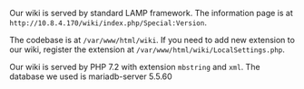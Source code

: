 Our wiki is served by standard LAMP framework. The information page is at `http://10.8.4.170/wiki/index.php/Special:Version`.

The codebase is at `/var/www/html/wiki`. If you need to add new extension to our wiki, register the extension at `/var/www/html/wiki/LocalSettings.php`.

Our wiki is served by PHP 7.2 with extension `mbstring` and `xml`. The database we used is mariadb-server 5.5.60




